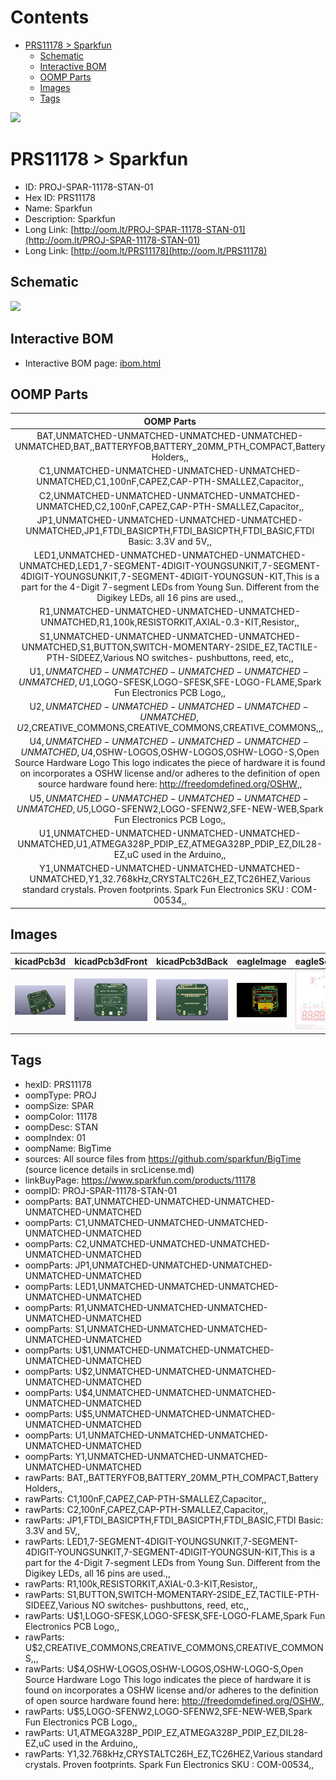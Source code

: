 



Contents
========

* [PRS11178 > Sparkfun](#prs11178--sparkfun)
	* [Schematic](#schematic)
	* [Interactive BOM](#interactive-bom)
	* [OOMP Parts](#oomp-parts)
	* [Images](#images)
	* [Tags](#tags)
  
![][im]
# PRS11178 > Sparkfun

- ID: PROJ-SPAR-11178-STAN-01
- Hex ID: PRS11178
- Name: Sparkfun
- Description: Sparkfun
- Long Link: [http://oom.lt/PROJ-SPAR-11178-STAN-01](http://oom.lt/PROJ-SPAR-11178-STAN-01)
- Long Link: [http://oom.lt/PRS11178](http://oom.lt/PRS11178)

## Schematic
  
![][schem]
## Interactive BOM

- Interactive BOM page: [ibom.html](https://htmlpreview.github.io/?https://github.com/oomlout/oomlout_OOMP_projects/blob/main/PROJ-SPAR-11178-STAN-01/kicad/bom/ibom.html)

## OOMP Parts
  

|OOMP Parts|
| :---: |
|BAT,UNMATCHED-UNMATCHED-UNMATCHED-UNMATCHED-UNMATCHED,BAT,,BATTERYFOB,BATTERY_20MM_PTH_COMPACT,Battery Holders,,|
|C1,UNMATCHED-UNMATCHED-UNMATCHED-UNMATCHED-UNMATCHED,C1,100nF,CAPEZ,CAP-PTH-SMALLEZ,Capacitor,,|
|C2,UNMATCHED-UNMATCHED-UNMATCHED-UNMATCHED-UNMATCHED,C2,100nF,CAPEZ,CAP-PTH-SMALLEZ,Capacitor,,|
|JP1,UNMATCHED-UNMATCHED-UNMATCHED-UNMATCHED-UNMATCHED,JP1,FTDI_BASICPTH,FTDI_BASICPTH,FTDI_BASIC,FTDI Basic: 3.3V and 5V,,|
|LED1,UNMATCHED-UNMATCHED-UNMATCHED-UNMATCHED-UNMATCHED,LED1,7-SEGMENT-4DIGIT-YOUNGSUNKIT,7-SEGMENT-4DIGIT-YOUNGSUNKIT,7-SEGMENT-4DIGIT-YOUNGSUN-KIT,This is a part for the 4-Digit 7-segment LEDs from Young Sun.  Different from the Digikey LEDs, all 16 pins are used.,,|
|R1,UNMATCHED-UNMATCHED-UNMATCHED-UNMATCHED-UNMATCHED,R1,100k,RESISTORKIT,AXIAL-0.3-KIT,Resistor,,|
|S1,UNMATCHED-UNMATCHED-UNMATCHED-UNMATCHED-UNMATCHED,S1,BUTTON,SWITCH-MOMENTARY-2SIDE_EZ,TACTILE-PTH-SIDEEZ,Various NO switches- pushbuttons, reed, etc,,|
|U$1,UNMATCHED-UNMATCHED-UNMATCHED-UNMATCHED-UNMATCHED,U$1,LOGO-SFESK,LOGO-SFESK,SFE-LOGO-FLAME,Spark Fun Electronics PCB Logo,,|
|U$2,UNMATCHED-UNMATCHED-UNMATCHED-UNMATCHED-UNMATCHED,U$2,CREATIVE_COMMONS,CREATIVE_COMMONS,CREATIVE_COMMONS,,,|
|U$4,UNMATCHED-UNMATCHED-UNMATCHED-UNMATCHED-UNMATCHED,U$4,OSHW-LOGOS,OSHW-LOGOS,OSHW-LOGO-S,Open Source Hardware Logo This logo indicates the piece of hardware it is found on incorporates a OSHW license and/or adheres to the definition of open source hardware found here: http://freedomdefined.org/OSHW,,|
|U$5,UNMATCHED-UNMATCHED-UNMATCHED-UNMATCHED-UNMATCHED,U$5,LOGO-SFENW2,LOGO-SFENW2,SFE-NEW-WEB,Spark Fun Electronics PCB Logo,,|
|U1,UNMATCHED-UNMATCHED-UNMATCHED-UNMATCHED-UNMATCHED,U1,ATMEGA328P_PDIP_EZ,ATMEGA328P_PDIP_EZ,DIL28-EZ,uC used in the Arduino,,|
|Y1,UNMATCHED-UNMATCHED-UNMATCHED-UNMATCHED-UNMATCHED,Y1,32.768kHz,CRYSTALTC26H_EZ,TC26HEZ,Various standard crystals. Proven footprints. Spark Fun Electronics SKU : COM-00534,,|

## Images
  
  

|kicadPcb3d|kicadPcb3dFront|kicadPcb3dBack|eagleImage|eagleSchemImage|
| :---: | :---: | :---: | :---: | :---: |
|[![kicadPcb3d](kicadPcb3d_140.png)](kicadPcb3d.png)|[![kicadPcb3dFront](kicadPcb3dFront_140.png)](kicadPcb3dFront.png)|[![kicadPcb3dBack](kicadPcb3dBack_140.png)](kicadPcb3dBack.png)|[![eagleImage](eagleImage_140.png)](eagleImage.png)|[![eagleSchemImage](eagleSchemImage_140.png)](eagleSchemImage.png)|

## Tags

- hexID: PRS11178
- oompType: PROJ
- oompSize: SPAR
- oompColor: 11178
- oompDesc: STAN
- oompIndex: 01
- oompName: BigTime
- sources: All source files from https://github.com/sparkfun/BigTime (source licence details in srcLicense.md)
- linkBuyPage: https://www.sparkfun.com/products/11178
- oompID: PROJ-SPAR-11178-STAN-01
- oompParts: BAT,UNMATCHED-UNMATCHED-UNMATCHED-UNMATCHED-UNMATCHED
- oompParts: C1,UNMATCHED-UNMATCHED-UNMATCHED-UNMATCHED-UNMATCHED
- oompParts: C2,UNMATCHED-UNMATCHED-UNMATCHED-UNMATCHED-UNMATCHED
- oompParts: JP1,UNMATCHED-UNMATCHED-UNMATCHED-UNMATCHED-UNMATCHED
- oompParts: LED1,UNMATCHED-UNMATCHED-UNMATCHED-UNMATCHED-UNMATCHED
- oompParts: R1,UNMATCHED-UNMATCHED-UNMATCHED-UNMATCHED-UNMATCHED
- oompParts: S1,UNMATCHED-UNMATCHED-UNMATCHED-UNMATCHED-UNMATCHED
- oompParts: U$1,UNMATCHED-UNMATCHED-UNMATCHED-UNMATCHED-UNMATCHED
- oompParts: U$2,UNMATCHED-UNMATCHED-UNMATCHED-UNMATCHED-UNMATCHED
- oompParts: U$4,UNMATCHED-UNMATCHED-UNMATCHED-UNMATCHED-UNMATCHED
- oompParts: U$5,UNMATCHED-UNMATCHED-UNMATCHED-UNMATCHED-UNMATCHED
- oompParts: U1,UNMATCHED-UNMATCHED-UNMATCHED-UNMATCHED-UNMATCHED
- oompParts: Y1,UNMATCHED-UNMATCHED-UNMATCHED-UNMATCHED-UNMATCHED
- rawParts: BAT,,BATTERYFOB,BATTERY_20MM_PTH_COMPACT,Battery Holders,,
- rawParts: C1,100nF,CAPEZ,CAP-PTH-SMALLEZ,Capacitor,,
- rawParts: C2,100nF,CAPEZ,CAP-PTH-SMALLEZ,Capacitor,,
- rawParts: JP1,FTDI_BASICPTH,FTDI_BASICPTH,FTDI_BASIC,FTDI Basic: 3.3V and 5V,,
- rawParts: LED1,7-SEGMENT-4DIGIT-YOUNGSUNKIT,7-SEGMENT-4DIGIT-YOUNGSUNKIT,7-SEGMENT-4DIGIT-YOUNGSUN-KIT,This is a part for the 4-Digit 7-segment LEDs from Young Sun.  Different from the Digikey LEDs, all 16 pins are used.,,
- rawParts: R1,100k,RESISTORKIT,AXIAL-0.3-KIT,Resistor,,
- rawParts: S1,BUTTON,SWITCH-MOMENTARY-2SIDE_EZ,TACTILE-PTH-SIDEEZ,Various NO switches- pushbuttons, reed, etc,,
- rawParts: U$1,LOGO-SFESK,LOGO-SFESK,SFE-LOGO-FLAME,Spark Fun Electronics PCB Logo,,
- rawParts: U$2,CREATIVE_COMMONS,CREATIVE_COMMONS,CREATIVE_COMMONS,,,
- rawParts: U$4,OSHW-LOGOS,OSHW-LOGOS,OSHW-LOGO-S,Open Source Hardware Logo This logo indicates the piece of hardware it is found on incorporates a OSHW license and/or adheres to the definition of open source hardware found here: http://freedomdefined.org/OSHW,,
- rawParts: U$5,LOGO-SFENW2,LOGO-SFENW2,SFE-NEW-WEB,Spark Fun Electronics PCB Logo,,
- rawParts: U1,ATMEGA328P_PDIP_EZ,ATMEGA328P_PDIP_EZ,DIL28-EZ,uC used in the Arduino,,
- rawParts: Y1,32.768kHz,CRYSTALTC26H_EZ,TC26HEZ,Various standard crystals. Proven footprints. Spark Fun Electronics SKU : COM-00534,,



[im]: kicadPcb3d_450.png
[schem]: eagleSchemImage.png
